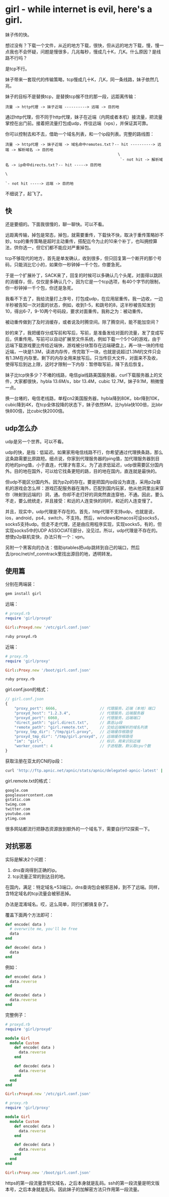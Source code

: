 # girl - while internet is evil, here's a girl.

妹子传的快。

想过没有？下载一个文件，从近的地方下载，很快，但从远的地方下载，慢，慢一点我也不会怀疑，问题是慢很多，几兆每秒，慢成几十K，几K。什么原因？是线路不行吗？

是tcp不行。

妹子带来一套现代的传输策略，tcp慢成几十K，几K，同一条线路，妹子依然几兆。

妹子的目标不是替换tcp，是替换tcp猴不住的那一段，远距离传输：

```
流量 -> http代理 -> 妹子近端 ----------> 远端 -> 目的地
```

通过http代理，但不同于http代理，妹子在近端（内网或者本机）接流量，把流量掌控在出门前。接着把流量打包成udp，传往远端（vps），并保证其可靠。

你可以控制去和不去，借助一个域名列表，和一个ip段列表。完整的路线图：

```
流量 -> http代理 -> 妹子近端 -> 域名命中remotes.txt？-- hit ----------> 远端 -> 解析域名 -> 目的地
                                                  \
                                                   `- not hit -> 解析域名 -> ip命中directs.txt？-- hit -----> 目的地
                                                                                              \
                                                                                               `- not hit -----> 远端 -> 目的地
```

不细说了，起飞了。

## 快

还是要细的。下面我很慢的，聊一聊快。可以不看。

远距离传输，掉包是常态，掉包，就需要重传，下载快不快，取决于重传策略妙不妙。tcp的重传策略是超时主动重传，搭配迄今为止的10来个补丁，也叫拥控算法，供你选一，但它们都不能应对严重掉包。

tcp不够现代的地方，首先是单发确认，收到很多，但只回复第一个断开的那个号码，只能消比它小的，如果你一秒钟掉一千个包，你要急死。

于是一个扩展补丁，SACK来了，回复的时候可以多确认几个头尾，对面得以跳跃的消缓存，但，仅仅是多确认几个，因为它是一个tcp选项，有40个字节的限制，你一秒钟掉一千个包，你还是急死。

我看不下去了，我给流量打上序号，打包成udp，在应用层重传。我一边收，一边半秒被告知一次对面的状态，例如，收到1-5，和跳号的8，这半秒被告知发到10，得出6-7，9-10两个号码段，要求对面重传。我称之为：被动重传。

被动重传做到了及时消缓存，或者说及时腾空间。除了腾空间，能不能加空间？

妙的来了，我把缓存分成写前和写后，写前，是准备发给对面的流量，发了变成写后，供重传用。写前可以自动扩展至文件系统，例如下载一个5个G的游戏，由于远端下载游戏要比传给近端快，游戏被分块暂存在远端硬盘上，再一块一块的传给近端，一块是1.3M，读进内存传，传完取下一块，也就是说超过1.3M的文件只会有1.3M在内存里。剩下的内存全用来放写后。只当传巨大文件，对面来不及收，使得写后到达上限，这时才限制一下内存：暂停取写前，降下去后恢复。

妹子比tcp快多少？不堵的线路，电信gia线路美国服务器，curl下载服务器上的文件，大家都很快，hybla 13.6M/s，bbr 13.4M，cubic 12.7M，妹子9.1M，稍微慢一点。

换一台堵的，电信老线路，单程cn2美国服务器，hybla降到80K，bbr降到10K，cubic降到4K，在tcp全体投降的状态下，妹子依然8M，比hybla快100倍，比bbr快800倍，比cubic快2000倍。

## udp怎么办

udp是另一个世界。可以不看。

udp的快，是指：低延迟。如果家用电信线路不行，你希望通过代理换条路，那么这条路需要比原路短。细点说，你家到代理服务器的ping值，加代理服务器到目的地的ping值，小于直连，代理才有意义。为了追求低延迟，udp很需要区分国内外。目的地在国外，可以给它找条更短的路，目的地在国内，直连就是最快的。

但udp不能区分国内外。因为p2p的存在。要是把国内ip段设为直连，采用p2p联机的游戏会怎么样：游戏匹配服务器在海外，匹配到国内玩家，他从他洞里出来穿你（映射到远端的）洞，通。你却不走打好的洞突然直连穿他，不通。因此，要么不走，要么统统走，并且接受：和远的人连变快的同时，和近的人连变慢了。

并且，现实中，udp代理是不存在的。首先，http代理不支持udp，也就是说，ios，android，ps4，switch，不支持。然后，windows和macos可设socks5，socks5支持udp。但走不走代理，还是由应用程序实现，实现socks5，有的，但实现socks5中的UDP ASSOCIATE部分，没见过。所以，udp代理是不存在的。想使p2p联机变快，办法只有一个：vpn。

另附一个黑客向的办法：借助iptables把udp跳转到自己的端口，然后去/proc/net/nf_conntrack里找出源目的地，透明转发。

## 使用篇

分别在两端装：

```bash
gem install girl
```

远端：

```ruby
# proxyd.rb
require 'girl/proxyd'

Girl::Proxyd.new '/etc/girl.conf.json'
```

```bash
ruby proxyd.rb
```

近端：

```ruby
# proxy.rb
require 'girl/proxy'

Girl::Proxy.new '/boot/girl.conf.json'
```

```bash
ruby proxy.rb
```

girl.conf.json的格式：

```javascript
// girl.conf.json
{
    "proxy_port": 6666,                   // 代理服务，近端（本地）端口
    "proxyd_host": "1.2.3.4",             // 代理服务，远端服务器
    "proxyd_port": 6060,                  // 代理服务，远端端口
    "direct_path": "girl.direct.txt",     // 直连ip段
    "remote_path": "girl.remote.txt",     // 交给远端解析的域名列表
    "proxy_tmp_dir": "/tmp/girl.proxy",   // 近端缓存根路径
    "proxyd_tmp_dir": "/tmp/girl.proxyd", // 远端缓存根路径
    "im": "girl",                         // 标识，用来识别近端
    "worker_count": 4                     // 子进程数，默认取cpu个数
}
```

获取注册在亚太的CN的ip段：

```bash
curl 'http://ftp.apnic.net/apnic/stats/apnic/delegated-apnic-latest' | grep ipv4 | grep CN | awk -F\| '{ printf("%s/%d\n", $4, 32-log($5)/log(2)) }' > girl.direct.txt
```

girl.remote.txt的格式：

```txt
google.com
googleusercontent.com
gstatic.com
twimg.com
twitter.com
youtube.com
ytimg.com
```

很多网站都流行把静态资源放到额外的一个域名下，需要自行f12探索一下。

## 对抗邪恶

实际是解决2个问题：

1. dns查询得到正确的ip。
2. tcp流量正常的到达目的地。

在国内，满足：特定域名+53端口，dns查询包会被邪恶掉，到不了远端。同样，含特定域名的tcp流量会被邪恶掉。

办法是混淆域名。哎，这么简单，同行们都搞复杂了。

覆盖下面两个方法即可：

```ruby
def encode( data )
  # overwrite me, you'll be free
  data
end

def decode( data )
  data
end
```

例如：

```ruby
def encode( data )
  data.reverse
end

def decode( data )
  data.reverse
end
```

完整例子：

```ruby
# proxyd.rb
require 'girl/proxyd'

module Girl
  module Custom
    def encode( data )
      data.reverse
    end

    def decode( data )
      data.reverse
    end
  end
end

Girl::Proxyd.new '/etc/girl.conf.json'
```

```ruby
# proxy.rb
require 'girl/proxy'

module Girl
  module Custom
    def encode( data )
      data.reverse
    end

    def decode( data )
      data.reverse
    end
  end
end

Girl::Proxy.new '/boot/girl.conf.json'
```

https的第一段流量含明文域名，之后本身就是乱码。ssh的第一段流量是明文版本号，之后本身就是乱码。因此妹子的加解密方法只作用第一段流量。
